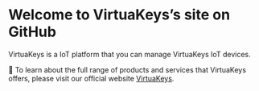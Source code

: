 # Welcome to VirtuaKeys’s site on GitHub 

VirtuaKeys is a IoT platform that you can manage VirtuaKeys IoT devices. 

:office: To learn about the full range of products and services that VirtuaKeys offers, please visit our official website [VirtuaKeys](https://www.virtuakeys.com).

